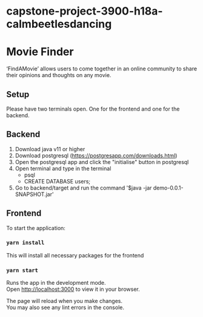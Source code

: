 # capstone-project-3900-h18a-calmbeetlesdancing

# Movie Finder

‘FindAMovie’ allows users to come together in an online community to share their opinions and thoughts on any movie. 

## Setup

Please have two terminals open. One for the frontend and one for the backend.

## Backend

1. Download java v11 or higher 
2. Download postgresql (https://postgresapp.com/downloads.html)
3. Open the postgresql app and click the "initialise" button in postgresql 
4. Open terminal and type in the terminal 
    - psql
    - CREATE DATABASE users;
5. Go to backend/target and run the command '$java -jar demo-0.0.1-SNAPSHOT.jar'

## Frontend

To start the application:

### `yarn install`

This will install all necessary packages for the frontend

### `yarn start`

Runs the app in the development mode.\
Open [http://localhost:3000](http://localhost:3000) to view it in your browser.

The page will reload when you make changes.\
You may also see any lint errors in the console.
